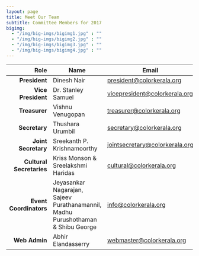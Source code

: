 ```yaml
---
layout: page
title: Meet Our Team
subtitle: Committee Members for 2017
bigimg:
  - "/img/big-imgs/bigimg1.jpg" : ""
  - "/img/big-imgs/bigimg2.jpg" : ""
  - "/img/big-imgs/bigimg3.jpg" : ""
  - "/img/big-imgs/bigimg4.jpg" : ""
---
```

|Role	                       |Name	                        |Email                         |
|---------------------------:|------------------------------|------------------------------|
|**President**	             |Dinesh Nair	                  |president@colorkerala.org     |
|**Vice President**	         |Dr. Stanley Samuel            |vicepresident@colorkerala.org |
|**Treasurer**	             |Vishnu Venugopan              |treasurer@colorkerala.org     | 
|**Secretary**	             |Thushara Urumbil              |secretary@colorkerala.org     |
|**Joint Secretary**         |Sreekanth P. Krishnamoorthy   |jointsecretary@colorkerala.org|
|**Cultural Secretaries**    |Kriss Monson & Sreelakshmi Haridas|cultural@colorkerala.org  |
|**Event Coordinators**	     |Jeyasankar Nagarajan, Sajeev Purathanamannil, Madhu Purushothaman & Shibu George             |info@colorkerala.org          |
|**Web Admin**	             |Abhir Elandasserry            |webmaster@colorkerala.org     |
